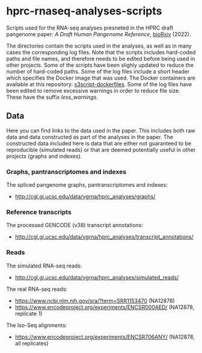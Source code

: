 # hprc-rnaseq-analyses-scripts
Scripts used for the RNA-seq analyses presneted in the HPRC draft pangenome paper: *A Draft Human Pangenome Reference*, [bioRxiv](https://www.biorxiv.org/content/10.1101/2022.07.09.499321v1.full) (2022).

The directories contain the scripts used in the analyses, as well as in many cases the corresponding log files. Note that the scripts includes hard-coded paths and file names, and therefore needs to be edited before being used in other projects. Some of the scripts have been slighly updated to reduce the number of hard-coded paths. Some of the log files include a short header which specifies the Docker image that was used. The Docker containers are available at this repository: [s3script-dockerfiles](https://github.com/jonassibbesen/s3script-dockerfiles). Some of the log files have been edited to remove excessive warnings in order to reduce file size. These have the suffix *less_warnings*. 

## Data

Here you can find links to the data used in the paper. This includes both raw data and data constructed as part of the analyses in the paper. The constructed data included here is data that are either not guaranteed to be reproducible (simulated reads) or that are deemed potentially useful in other projects (graphs and indexes).

### Graphs, pantranscriptomes and indexes

The spliced pangenome graphs, pantranscriptomes and indexes:

* http://cgl.gi.ucsc.edu/data/vgrna/hprc_analyses/graphs/

### Reference transcripts

The processed GENCODE (v38) transcript annotations:

* http://cgl.gi.ucsc.edu/data/vgrna/hprc_analyses/transcript_annotations/

### Reads

The simulated RNA-seq reads:

* http://cgl.gi.ucsc.edu/data/vgrna/hprc_analyses/simulated_reads/

The real RNA-seq reads:

* https://www.ncbi.nlm.nih.gov/sra/?term=SRR1153470 (NA12878)
* https://www.encodeproject.org/experiments/ENCSR000AED/ (NA12878, replicate 1)

The Iso-Seq alignments:

* https://www.encodeproject.org/experiments/ENCSR706ANY/ (NA12878, all replicates)

